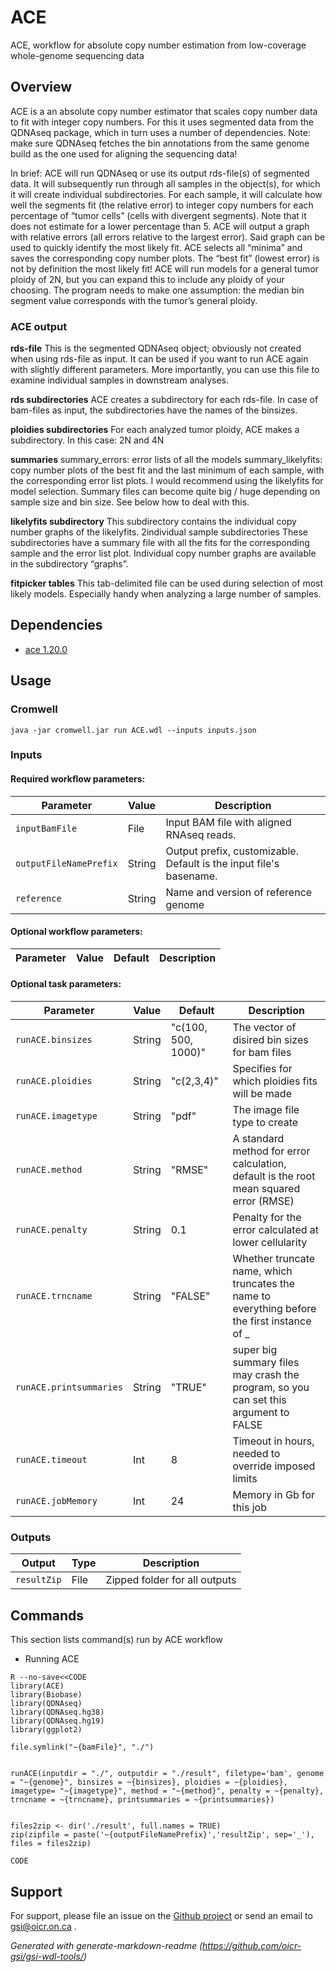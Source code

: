 # ACE

ACE, workflow for absolute copy number estimation from low-coverage whole-genome sequencing data

## Overview
ACE is a an absolute copy number estimator that scales copy number data to fit with integer copy numbers.
For this it uses segmented data from the QDNAseq package, which in turn uses a number of dependencies.
Note: make sure QDNAseq fetches the bin annotations from the same genome build as the one used for
aligning the sequencing data!

In brief: ACE will run QDNAseq or use its output rds-file(s)
of segmented data. It will subsequently run through all samples in the object(s), for which it will create
individual subdirectories. For each sample, it will calculate how well the segments fit (the relative error)
to integer copy numbers for each percentage of “tumor cells” (cells with divergent segments). Note that it
does not estimate for a lower percentage than 5. ACE will output a graph with relative errors (all errors
relative to the largest error). Said graph can be used to quickly identify the most likely fit. ACE selects all
“minima” and saves the corresponding copy number plots. The “best fit” (lowest error) is not by definition
the most likely fit! ACE will run models for a general tumor ploidy of 2N, but you can expand this to include
any ploidy of your choosing. The program needs to make one assumption: the median bin segment value
corresponds with the tumor’s general ploidy.

### ACE output
**rds-file**
This is the segmented QDNAseq object; obviously not created when using rds-file as input. It can be used if
you want to run ACE again with slightly different parameters. More importantly, you can use this file to
examine individual samples in downstream analyses.

**rds subdirectories**
ACE creates a subdirectory for each rds-file. In case of bam-files as input, the subdirectories have the names
of the binsizes.

**ploidies subdirectories**
For each analyzed tumor ploidy, ACE makes a subdirectory. In this case: 2N and 4N

**summaries**
summary_errors: error lists of all the models summary_likelyfits: copy number plots of the best fit and the
last minimum of each sample, with the corresponding error list plots. I would recommend using the likelyfits
for model selection. Summary files can become quite big / huge depending on sample size and bin size. See
below how to deal with this.

**likelyfits subdirectory**
This subdirectory contains the individual copy number graphs of the likelyfits.
2individual sample subdirectories
These subdirectories have a summary file with all the fits for the corresponding sample and the error list plot.
Individual copy number graphs are available in the subdirectory “graphs”.

**fitpicker tables**
This tab-delimited file can be used during selection of most likely models. Especially handy when analyzing a
large number of samples. 

## Dependencies

* [ace 1.20.0](https://github.com/tgac-vumc/ACE)


## Usage

### Cromwell
```
java -jar cromwell.jar run ACE.wdl --inputs inputs.json
```

### Inputs

#### Required workflow parameters:
Parameter|Value|Description
---|---|---
`inputBamFile`|File|Input BAM file with aligned RNAseq reads.
`outputFileNamePrefix`|String|Output prefix, customizable. Default is the input file's basename.
`reference`|String|Name and version of reference genome


#### Optional workflow parameters:
Parameter|Value|Default|Description
---|---|---|---


#### Optional task parameters:
Parameter|Value|Default|Description
---|---|---|---
`runACE.binsizes`|String|"c(100, 500, 1000)"|The vector of disired bin sizes for bam files
`runACE.ploidies`|String|"c(2,3,4)"|Specifies for which ploidies fits will be made
`runACE.imagetype`|String|"pdf"|The image file type to create
`runACE.method`|String|"RMSE"|A standard method for error calculation, default is the root mean squared error (RMSE)
`runACE.penalty`|String|0.1|Penalty for the error calculated at lower cellularity
`runACE.trncname`|String|"FALSE"| Whether truncate name, which truncates the name to everything before the first instance of _
`runACE.printsummaries`|String|"TRUE"|super big summary files may crash the program, so you can set this argument to FALSE
`runACE.timeout`|Int|8|Timeout in hours, needed to override imposed limits
`runACE.jobMemory`|Int|24|Memory in Gb for this job


### Outputs

Output | Type | Description
---|---|---
`resultZip`|File|Zipped folder for all outputs


## Commands
 This section lists command(s) run by ACE workflow
 
 * Running ACE
 
 ```
 R --no-save<<CODE
 library(ACE)
 library(Biobase)
 library(QDNAseq)
 library(QDNAseq.hg38)
 library(QDNAseq.hg19)
 library(ggplot2)
 
 file.symlink("~{bamFile}", "./")
 
 
 runACE(inputdir = "./", outputdir = "./result", filetype='bam', genome = "~{genome}", binsizes = ~{binsizes}, ploidies = ~{ploidies}, imagetype= "~{imagetype}", method = "~{method}", penalty = ~{penalty}, trncname = ~{trncname}, printsummaries = ~{printsummaries}) 
 
 
 files2zip <- dir('./result', full.names = TRUE)
 zip(zipfile = paste('~{outputFileNamePrefix}','resultZip', sep='_'), files = files2zip)
 
 CODE
 ```
 ## Support

For support, please file an issue on the [Github project](https://github.com/oicr-gsi) or send an email to gsi@oicr.on.ca .

_Generated with generate-markdown-readme (https://github.com/oicr-gsi/gsi-wdl-tools/)_
